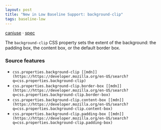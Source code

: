 ```yaml
---
layout: post
title: "New in Low Baseline Support: background-clip"
tags: baseline-low
---
```


[caniuse](https://caniuse.com/?search=background-clip) · [spec](https://drafts.csswg.org/css-backgrounds-3/#background-clip)

The `background-clip` CSS property sets the extent of the background: the padding box, the content box, or the default border box.

### Source features

- ``css.properties.background-clip [[mdn]](https://https://developer.mozilla.org/en-US/search?q=css.properties.background-clip)``
- ``css.properties.background-clip.border-box [[mdn]](https://https://developer.mozilla.org/en-US/search?q=css.properties.background-clip.border-box)``
- ``css.properties.background-clip.content-box [[mdn]](https://https://developer.mozilla.org/en-US/search?q=css.properties.background-clip.content-box)``
- ``css.properties.background-clip.padding-box [[mdn]](https://https://developer.mozilla.org/en-US/search?q=css.properties.background-clip.padding-box)``
